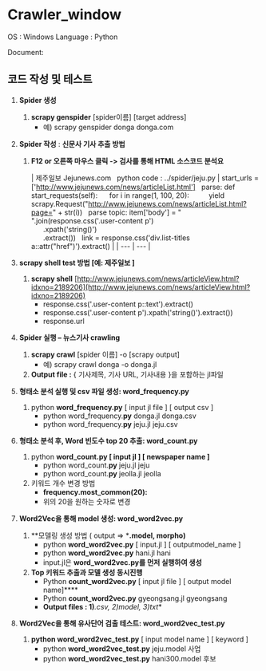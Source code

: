 ﻿# Crawler_window
 
 OS : Windows 
 Language : Python
 
 Document: 

## 코드 작성 및 테스트

1. **Spider 생성**
    1. **scrapy genspider** [spider이름] [target address]
        - 예) scrapy genspider donga donga.com
        
2. **Spider 작성** : **신문사 기사 추출 방법**
    1. **F12 or 오른쪽 마우스 클릭 -> 검사를 통해 HTML 소스코드 분석요**
        
        
        | 제주일보
        Jejunews.com
         
        python code : 
        ../spider/jeju.py | start_urls = ['http://www.jejunews.com/news/articleList.html']
         
        parse:
        def start_requests(self):
             for i in range(1, 100, 20):
                 yield scrapy.Request("http://www.jejunews.com/news/articleList.html?page=" + str(i))
         
        parse topic:
        item['body'] = " ".join(response.css('.user-content p')\
              .xpath('string()')\
              .extract())
         
        link = response.css('div.list-titles a::attr("href")').extract()
         |
        | --- | --- |
3. **scrapy shell test 방법 [예: 제주일보 ]**
    1. **scrapy shell** [http://www.jejunews.com/news/articleView.html?idxno=2189206](http://www.jejunews.com/news/articleView.html?idxno=2189206)
        - response.css('.user-content p::text').extract()
        - response.css('.user-content p').xpath('string()').extract())
        - response.url
        
4. **Spider 실행 – 뉴스기사 crawling**
    1. **scrapy crawl** [spider 이름] -o [scrapy output]
        - 예) scrapy crawl donga -o donga.jl
    2. **Output file :** { 기사제목, 기사 URL, 기사내용 }을 포함하는 jl파일
    
5. **형태소 분석 실행 및 csv 파일 생성: word_frequency.py**
    1. python **word_frequency.py** [ input jl file ] [ output csv ]
        - python word_frequency.**py** donga.jl donga.csv
        - python word_frequency.**py** jeju.jl jeju.csv
        
6. **형태소 분석 후, Word 빈도수 top 20 추출: word_count.py**
    1. python **word_count.py [ input jl ] [ newspaper name ]**
        - python word_count.**py** jeju.jl jeju
        - python word_count.**py** jeolla.jl jeolla
    2. 키워드 개수 변경 방법
        - **frequency.most_common(20):**
        - 위의 20을 원하는 숫자로 변경
        
7. **Word2Vec을 통해 model 생성: word_word2vec.py**
    1. **모델링 생성 방법 ( output => ***.model, morpho)**
        - python **word_word2vec.py** [ input.jl ] [ outputmodel_name ]
        - python **word_word2vec.py** hani.jl hani
        - input.jl은 **word_word2vec.py를 먼저 실행하여 생성**
    2. **Top 키워드 추출과 모델 생성 동시진행**
        - Python **count_word2vec.py** [ input jl file ] [ output model name]****
        - Python **count_word2vec.py** gyeongsang.jl gyeongsang
        - **Output files : 1)***.csv,  2)model, 3)txt**
        
8. **Word2Vec을 통해 유사단어 검출 테스트: word_word2vec_test.py**
    1. **python word_word2vec_test.py** [ input model name ] [ keyword ]
        - python **word_word2vec_test.py** jeju.model 사업
        - python **word_word2vec_test.py** hani300.model 후보

